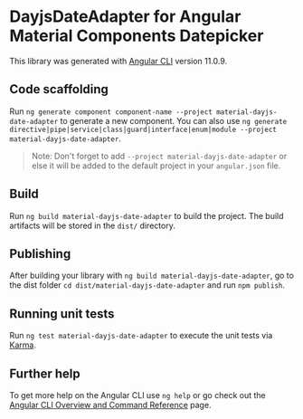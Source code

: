 # DayjsDateAdapter for Angular Material Components Datepicker

This library was generated with [Angular CLI](https://github.com/angular/angular-cli) version 11.0.9.

## Code scaffolding

Run `ng generate component component-name --project material-dayjs-date-adapter` to generate a new component. You can also use `ng generate directive|pipe|service|class|guard|interface|enum|module --project material-dayjs-date-adapter`.
> Note: Don't forget to add `--project material-dayjs-date-adapter` or else it will be added to the default project in your `angular.json` file. 

## Build

Run `ng build material-dayjs-date-adapter` to build the project. The build artifacts will be stored in the `dist/` directory.

## Publishing

After building your library with `ng build material-dayjs-date-adapter`, go to the dist folder `cd dist/material-dayjs-date-adapter` and run `npm publish`.

## Running unit tests

Run `ng test material-dayjs-date-adapter` to execute the unit tests via [Karma](https://karma-runner.github.io).

## Further help

To get more help on the Angular CLI use `ng help` or go check out the [Angular CLI Overview and Command Reference](https://angular.io/cli) page.
